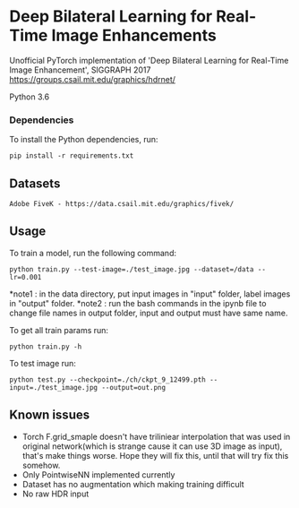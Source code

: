 # Deep Bilateral Learning for Real-Time Image Enhancements
Unofficial PyTorch implementation of 'Deep Bilateral Learning for Real-Time Image Enhancement', SIGGRAPH 2017 https://groups.csail.mit.edu/graphics/hdrnet/

Python 3.6

### Dependencies

To install the Python dependencies, run:

    pip install -r requirements.txt
    
## Datasets
    Adobe FiveK - https://data.csail.mit.edu/graphics/fivek/

## Usage
    
To train a model, run the following command:

    python train.py --test-image=./test_image.jpg --dataset=/data --lr=0.001

*note1 : in the data directory, put input images in "input" folder, label images in "output" folder.
*note2 : run the bash commands in the ipynb file to change file names in output folder, input and output must have same name.
    
To get all train params run:
    
    python train.py -h
    
To test image run:

    python test.py --checkpoint=./ch/ckpt_9_12499.pth --input=./test_image.jpg --output=out.png
    

## Known issues

* Torch F.grid_smaple doesn't have triliniear interpolation that was used in original network(which is strange cause it can use 3D image as input), that's make things worse. Hope they will fix this, until that will try fix this somehow.
* Only PointwiseNN implemented currently
* Dataset has no augmentation which making training difficult 
* No raw HDR input

